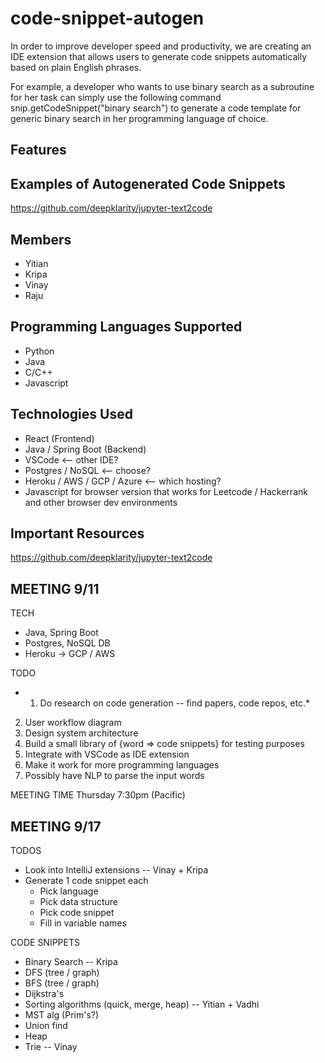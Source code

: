 # code-snippet-autogen

In order to improve developer speed and productivity, we are creating an IDE extension that allows users to generate code snippets automatically based on plain English phrases.

For example, a developer who wants to use binary search as a subroutine for her task can simply use the following command snip.getCodeSnippet("binary search") to generate a code template for generic binary search in her programming language of choice.

## Features

## Examples of Autogenerated Code Snippets
https://github.com/deepklarity/jupyter-text2code

## Members
* Yitian
* Kripa
* Vinay
* Raju

## Programming Languages Supported
* Python
* Java
* C/C++
* Javascript

## Technologies Used
* React (Frontend)
* Java / Spring Boot (Backend)
* VSCode <-- other IDE?
* Postgres / NoSQL <-- choose?
* Heroku / AWS / GCP / Azure <-- which hosting?
* Javascript for browser version that works for Leetcode / Hackerrank and other browser dev environments

## Important Resources
https://github.com/deepklarity/jupyter-text2code

## MEETING 9/11

TECH
* Java, Spring Boot
* Postgres, NoSQL DB
* Heroku -> GCP / AWS

TODO
* 1. Do research on code generation -- find papers, code repos, etc.*
2. User workflow diagram
3. Design system architecture
4. Build a small library of {word => code snippets} for testing purposes
5. Integrate with VSCode as IDE extension 
6. Make it work for more programming languages
7. Possibly have NLP to parse the input words

MEETING TIME
Thursday 7:30pm (Pacific)

## MEETING 9/17
TODOS
* Look into IntelliJ extensions -- Vinay + Kripa
* Generate 1 code snippet each
  * Pick language
  * Pick data structure
  * Pick code snippet
  * Fill in variable names
  
CODE SNIPPETS
* Binary Search -- Kripa
* DFS (tree / graph)
* BFS (tree / graph)
* Dijkstra's 
* Sorting algorithms (quick, merge, heap) -- Yitian + Vadhi
* MST alg (Prim's?)
* Union find
* Heap
* Trie -- Vinay
  
 

